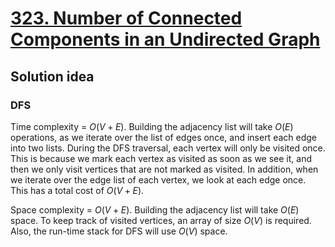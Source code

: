 # [323. Number of Connected Components in an Undirected Graph](https://leetcode.com/problems/number-of-connected-components-in-an-undirected-graph/description/)

## Solution idea
### DFS

Time complexity = $O(V + E)$. Building the adjacency list will take $O(E)$ operations, as we iterate over the list of edges once, and insert each edge into two lists. During the DFS traversal, each vertex will only be visited once. This is because we mark each vertex as visited as soon as we see it, and then we only visit vertices that are not marked as visited. In addition, when we iterate over the edge list of each vertex, we look at each edge once. This has a total cost of $O(V + E)$.

Space complexity = $O(V + E)$. Building the adjacency list will take $O(E)$ space. To keep track of visited vertices, an array of size $O(V)$ is required. Also, the run-time stack for DFS will use $O(V)$ space.
